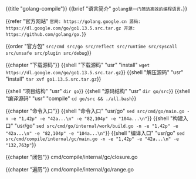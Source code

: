 {{title "golang-compile"}}
{{brief "语言简介" `golang是一门简洁高效的编程语言。`}}

{{refer "官方网站" `
官网: https://golang.google.cn
源码: https://dl.google.com/go/go1.13.5.src.tar.gz
开源: https://github.com/golang/go.
`}}

{{order "官方包" `
src/cmd
src/go
src/reflect
src/runtime
src/syscall
src/unsafe
src/plugin
src/debug
`}}

{{chapter "下载源码"}}
{{shell "下载源码" "usr" "install" `wget https://dl.google.com/go/go1.13.5.src.tar.gz`}}
{{shell "解压源码" "usr" "install" `tar xvf go1.13.5.src.tar.gz`}}

{{shell "项目结构" "usr" `dir go`}}
{{shell "源码结构" "usr" `dir go/src`}}
{{shell "编译源码" "usr" "compile" `cd go/src && ./all.bash`}}

{{chapter "命令入口"}}
{{shell "命令入口" "usr/go" `sed src/cmd/go/main.go -n -e "1,42p" -e "42a...\n" -e "82,104p" -e "104a...\n"`}}
{{shell "构建入口" "usr/go" `sed src/cmd/go/internal/work/build.go -n -e "1,42p" -e "42a...\n" -e "82,104p" -e "104a...\n"`}}
{{shell "编译入口" "usr/go" `sed src/cmd/compile/internal/gc/main.go -n -e "1,42p" -e "42a...\n" -e "132,763p"`}}

{{chapter "闭包"}}
cmd/compile/internal/gc/closure.go

{{chapter "遍历"}}
cmd/compile/internal/gc/range.go

